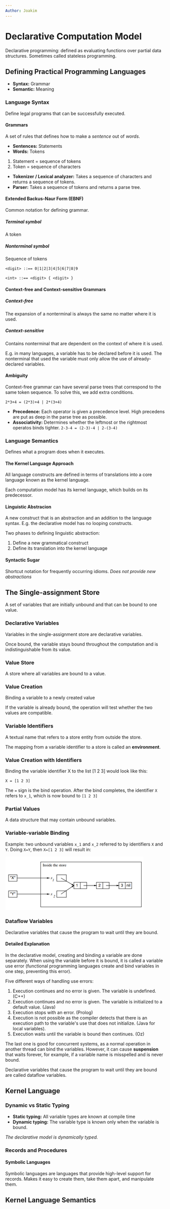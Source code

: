 ```yaml
---
Author: Joakim
---
```


# Declarative Computation Model

Declarative programming: defined as evaluating functions over partial data structures. Sometimes called stateless programming.

## Defining Practical Programming Languages

- **Syntax:** Grammar
- **Semantic:** Meaning

### Language Syntax

Define legal programs that can be successfully executed.

#### Grammars

A set of rules that defines how to make a _sentence_ out of _words_.

- **Sentences:** Statements
- **Words:** Tokens

1. Statement = sequence of tokens
2. Token = sequence of characters

- **Tokenizer / Lexical analyzer:** Takes a sequence of characters and returns a sequence of tokens.
- **Parser:** Takes a sequence of tokens and returns a parse tree.

#### Extended Backus-Naur Form (EBNF)

Common notation for defining grammar.

##### _Terminal symbol_

A token

##### _Nonterminal symbol_

Sequence of tokens

```
<digit> ::== 0|1|2|3|4|5|6|7|8|9
```

```
<int> ::== <digit> { <digit> }
```

#### Context-free and Context-sensitive Grammars

##### _Context-free_

The expansion of a nonterminal is always the same no matter where it is used.

##### _Context-sensitive_

Contains nonterminal that are dependent on the context of where it is used.

E.g. in many languages, a variable has to be declared before it is used. The nonterminal that used the variable must only allow the use of already-declared variables.

#### Ambiguity

Context-free grammar can have several parse trees that correspond to the same token sequence. To solve this, we add extra conditions.

```
2*3+4 = (2*3)+4 | 2*(3+4)
```

- **Precedence:** Each operator is given a precedence level. High precedens are put as deep in the parse tree as possible.
- **Associativity:** Determines whether the leftmost or the rightmost operatos binds tighter. `2-3-4 = (2-3)-4 | 2-(3-4)`

### Language Semantics

Defines what a program does when it executes.

#### The Kernel Language Approach

All language constructs are defined in terms of translations into a core language known as the kernel language.

Each computation model has its kernel language, which builds on its predecessor.

#### Linguistic Abstracion

A new construct that is an abstraction and an addition to the language syntax. E.g. the declarative model has no looping constructs.

Two phases to defining linguistic abstraction:

1. Define a new grammatical construct
2. Define its translation into the kernel language

#### Syntactic Sugar

Shortcut notation for frequently occurring idioms. _Does not provide new abstractions_

## The Single-assignment Store

A set of variables that are initially unbound and that can be bound to one value.

### Declarative Variables

Variables in the single-assignment store are declarative variables.

Once bound, the variable stays bound throughout the computation and is indistinguishable from its value.

### Value Store

A store where all variables are bound to a value.

### Value Creation

Binding a variable to a newly created value

If the variable is already bound, the operation will test whether the two values are compatible.

### Variable Identifiers

A textual name that refers to a store entity from outside the store.

The mapping from a variable identifier to a store is called an **environment**.

### Value Creation with Identifiers

Binding the variable identifier X to the list [1 2 3] would look like this:

```
X = [1 2 3]
```

The `=` sign is the bind operation. After the bind completes, the identifier `X` refers to `x_1`, which is now bound to `[1 2 3]`

### Partial Values

A data structure that may contain unbound variables.

### Variable-variable Binding

Example: two unbound variables `x_1` and `x_2` referred to by identifiers `X` and `Y`. Doing `X=Y`, then `X=[1 2 3]` will result in:

![Variable-variable binding](./images/variable-variable-binding.PNG)

### Dataflow Variables

Declarative variables that cause the program to wait until they are bound.

#### Detailed Explanation

In the declarative model, creating and binding a variable are done separately. When using the variable before it is bound, it is called a variable use error (functional programming languages create and bind variables in one step, preventing this error).

Five different ways of handling use errors:

1. Execution continues and no error is given. The variable is undefined. (C++)
2. Execution continues and no error is given. The variable is initialized to a default value. (Java)
3. Execution stops with an error. (Prolog)
4. Execution is not possible as the compiler detects that there is an execution path to the variable's use that does not initialize. (Java for local variables).
5. Execution waits until the variable is bound then continues. (Oz)

The last one is good for concurrent systems, as a normal operation in another thread can bind the variables. However, it can cause **suspension** that waits forever, for example, if a variable name is misspelled and is never bound.

Declarative variables that cause the program to wait until they are bound are called dataflow variables.

## Kernel Language

### Dynamic vs Static Typing

- **Static typing:** All variable types are known at compile time
- **Dynamic typing:** The variable type is known only when the variable is bound.

_The declarative model is dynamically typed._

### Records and Procedures

#### Symbolic Languages

Symbolic languages are languages that provide high-level support for records. Makes it easy to create them, take them apart, and manipulate them.

## Kernel Language Semantics

[//]: # 'p. 87'
